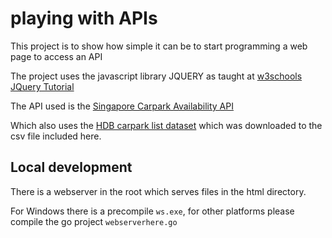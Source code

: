#  playing with APIs

This project is to show how simple it can be to start programming a web page to access an API

The project uses the javascript library JQUERY as taught at [w3schools JQuery Tutorial](https://www.w3schools.com/jquery/)

The API used is the [Singapore Carpark Availability API](https://data.gov.sg/datasets?formats=API&resultId=d_ca933a644e55d34fe21f28b8052fac63&page=1#tag/default/GET/transport/carpark-availability)

Which also uses the [HDB carpark list dataset](https://data.gov.sg/datasets/d_23f946fa557947f93a8043bbef41dd09/view?dataExplorerPage=1) which was downloaded to the csv file included here.

## Local development

There is a webserver in the root which serves files in the html directory.

For Windows there is a precompile `ws.exe`, for other platforms please compile the go project `webserverhere.go`


